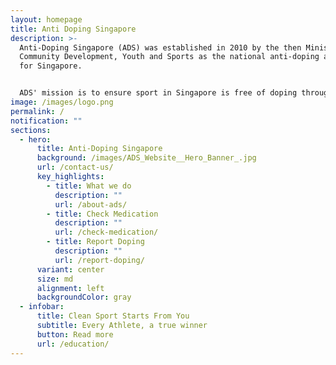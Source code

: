 ```yaml
---
layout: homepage
title: Anti Doping Singapore
description: >-
  Anti-Doping Singapore (ADS) was established in 2010 by the then Ministry of
  Community Development, Youth and Sports as the national anti-doping authority
  for Singapore.


  ADS' mission is to ensure sport in Singapore is free of doping through the implementation of effective education, detection, research and international co-operation initiatives. We work together with the sport bodies to protect the rights of Athletes to participate in clean sport.
image: /images/logo.png
permalink: /
notification: ""
sections:
  - hero:
      title: Anti-Doping Singapore
      background: /images/ADS_Website__Hero_Banner_.jpg
      url: /contact-us/
      key_highlights:
        - title: What we do
          description: ""
          url: /about-ads/
        - title: Check Medication
          description: ""
          url: /check-medication/
        - title: Report Doping
          description: ""
          url: /report-doping/
      variant: center
      size: md
      alignment: left
      backgroundColor: gray
  - infobar:
      title: Clean Sport Starts From You
      subtitle: Every Athlete, a true winner
      button: Read more
      url: /education/
---
```

